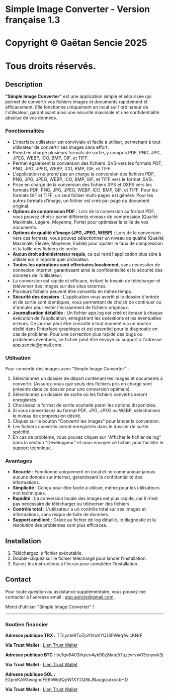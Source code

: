 # Simple Image Converter - Version française 1.3

# Copyright © Gaëtan Sencie 2025
# Tous droits réservés.

## Description

**"Simple Image Converter"** est une application simple et sécurisée qui permet de convertir vos fichiers images et documents rapidement et efficacement. Elle fonctionne uniquement en local sur l'ordinateur de l'utilisateur, garantissant ainsi une sécurité maximale et une confidentialité absolue de vos données.

### Fonctionnalités

- L'interface utilisateur est conviviale et facile à utiliser, permettant à tout utilisateur de convertir ses images sans effort.
- Prend en charge plusieurs formats de sortie, y compris PDF, PNG, JPG, JPEG, WEBP, ICO, BMP, GIF, et TIFF.
- Permet également la conversion des fichiers .SVG vers les formats PDF, PNG, JPG, JPEG, WEBP, ICO, BMP, GIF, et TIFF.
- L'application ne prend pas en charge la conversion des fichiers PDF, PNG, JPG, JPEG, WEBP, ICO, BMP, GIF, et TIFF vers le format .SVG.
- Prise en charge de la conversion des fichiers XPS et OXPS vers les formats PDF, PNG, JPG, JPEG, WEBP, ICO, BMP, GIF, et TIFF. Pour les formats GIF et TIFF, un seul fichier multi-pages est généré. Pour les autres formats d'image, un fichier est créé par page du document original.
- **Options de compression PDF** : Lors de la conversion au format PDF, vous pouvez choisir parmi différents niveaux de compression (Qualité Maximale, Légère, Moyenne, Forte) pour optimiser la taille de vos documents.
- **Options de qualité d'image (JPG, JPEG, WEBP)** : Lors de la conversion vers ces formats, vous pouvez sélectionner un niveau de qualité (Qualité Maximale, Élevée, Moyenne, Faible) pour ajuster le taux de compression et la taille des fichiers de sortie.
- **Aucun droit administrateur requis**, ce qui rend l'application plus sûre à utiliser sur n'importe quel ordinateur.
- **Toutes les opérations sont effectuées localement**, sans nécessiter de connexion internet, garantissant ainsi la confidentialité et la sécurité des données de l'utilisateur.
- La conversion est rapide et efficace, évitant le besoin de télécharger et téléverser des images sur des sites externes.
- Plusieurs fichiers peuvent être convertis en même temps.
- **Sécurité des dossiers** : L'application vous avertit si le dossier d'entrée et de sortie sont identiques, vous permettant de choisir de continuer ou d'annuler pour éviter l'écrasement de fichiers originaux.
- **Journalisation détaillée** : Un fichier app.log est créé et écrasé à chaque exécution de l'application, enregistrant les opérations et les éventuelles erreurs. Ce journal peut être consulté à tout moment via un bouton dédié dans l'interface graphique et est essentiel pour le diagnostic en cas de problème. Pour une correction plus rapide des bugs ou problèmes éventuels, ce fichier peut être envoyé au support à l'adresse app.sencie@gmail.com.

### Utilisation

Pour convertir des images avec "Simple Image Converter" :

1. Sélectionnez un dossier de départ contenant les images et documents à convertir. (Assurez-vous que seuls des fichiers pris en charge sont présents dans ce dossier pour une conversion optimale).
2. Sélectionnez un dossier de sortie où les fichiers convertis seront enregistrés.
3. Choisissez le format de sortie souhaité parmi les options disponibles.
4. Si vous convertissez au format PDF, JPG, JPEG ou WEBP, sélectionnez le niveau de compression désiré.
5. Cliquez sur le bouton "Convertir les images" pour lancer la conversion.
6. Les fichiers convertis seront enregistrés dans le dossier de sortie spécifié.
7. En cas de problème, vous pouvez cliquer sur "Afficher le fichier de log" dans la section "Développeur" et nous envoyer ce fichier pour faciliter le support technique.

### Avantages

- **Sécurité** : Fonctionne uniquement en local et ne communique jamais aucune donnée sur internet, garantissant la confidentialité des informations.
- **Simplicité** : Conçu pour être facile à utiliser, même pour les utilisateurs non techniques.
- **Rapidité** : La conversion locale des images est plus rapide, car il n'est pas nécessaire de télécharger ou téléverser des fichiers.
- **Contrôle total** : L'utilisateur a un contrôle total sur ses images et informations, sans risque de fuite de données.
- **Support amélioré** : Grâce au fichier de log détaillé, le diagnostic et la résolution des problèmes sont plus efficaces.

## Installation

1. Téléchargez le fichier exécutable.
2. Double-cliquez sur le fichier téléchargé pour lancer l'installation.
3. Suivez les instructions à l'écran pour compléter l'installation.

## Contact

Pour toute question ou assistance supplémentaire, vous pouvez me contacter à l'adresse email : app.sencie@gmail.com.

Merci d'utiliser "Simple Image Converter" !

---

### Soutien financier

**Adresse publique TRX :** TTcyoteRToZjoYhtuKYQ14FWeq1wicKNrF

**Via Trust Wallet :** [Lien Trust Wallet](https://link.trustwallet.com/send?coin=195&address=TTcyoteRToZjoYhtuKYQ14FWeq1wicKNrF)

**Adresse publique BTC :** bc1qv6403rkpev4yk90z8knq57uzcvrvw03cnywk3j

**Via Trust Wallet :** [Lien Trust Wallet](https://link.trustwallet.com/send?coin=0&address=bc1qv6403rkpev4yk90z8knq57uzcvrvw03cnywk3j)

**Adresse publique SOL :** E2pmKA93wogncFE9hWqfQyWfXY2Q8kJNaogssdxccbHD

**Via Trust Wallet :** [Lien Trust Wallet](https://link.trustwallet.com/send?coin=501&address=E2pmKA93wogncFE9hWqfQyWfXY2Q8kJNaogssdxccbHD)

